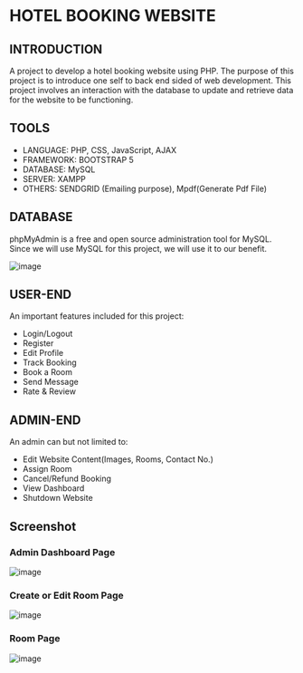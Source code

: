 # HOTEL BOOKING WEBSITE

## INTRODUCTION
A project to develop a hotel booking website using PHP. The purpose of this project is to introduce one self to back end sided of web development.
This project involves an interaction with the database to update and retrieve data for the website to be functioning. 

## TOOLS 
- LANGUAGE: PHP, CSS, JavaScript, AJAX
- FRAMEWORK: BOOTSTRAP 5
- DATABASE: MySQL
- SERVER: XAMPP
- OTHERS: SENDGRID (Emailing purpose), Mpdf(Generate Pdf File)

## DATABASE
phpMyAdmin is a free and open source administration tool for MySQL. Since we will use MySQL for this project, we will
use it to our benefit.

![image](https://github.com/harishh29/hotel-booking-website-php/assets/76155776/3e48b145-9543-4e2d-808e-fb8edfc483c2)

## USER-END
An important features included for this project:
- Login/Logout
- Register
- Edit Profile
- Track Booking
- Book a Room
- Send Message
- Rate & Review

## ADMIN-END
An admin can but not limited to:
- Edit Website Content(Images, Rooms, Contact No.)
- Assign Room
- Cancel/Refund Booking
- View Dashboard
- Shutdown Website

## Screenshot
### Admin Dashboard Page
![image](https://github.com/harishh29/hotel-booking-website-php/assets/76155776/993acb8b-6fde-4276-b47b-0f01e6765556)

### Create or Edit Room Page
![image](https://github.com/harishh29/hotel-booking-website-php/assets/76155776/2dc4439b-3279-46e4-861a-9f363edaa1e3)

### Room Page
![image](https://github.com/harishh29/hotel-booking-website-php/assets/76155776/298b5b0c-9dc8-45e2-a753-2fb72cc705ae)


